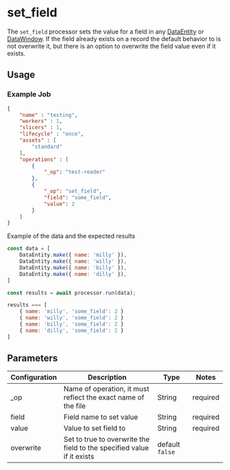 # set_field

The `set_field` processor sets the value for a field in any [DataEntity](https://terascope.github.io/teraslice/docs/packages/utils/api/classes/dataentity) or [DataWindow](../entity/data-window.md). If the field already exists on a record the default behavior to is not overwrite it, but there is an option to overwrite the field value even if it exists.

## Usage

### Example Job

```json
{
    "name" : "testing",
    "workers" : 1,
    "slicers" : 1,
    "lifecycle" : "once",
    "assets" : [
        "standard"
    ],
    "operations" : [
        {
            "_op": "test-reader"
        },
        {
            "_op": "set_field",
            "field": "some_field",
            "value": 2
        }
    ]
}

```
Example of the data and the expected results

```javascript
const data = [
    DataEntity.make({ name: 'milly' }),
    DataEntity.make({ name: 'willy' }),
    DataEntity.make({ name: 'billy' }),
    DataEntity.make({ name: 'dilly' }),
]

const results = await processor.run(data);

results === [
    { name: 'milly', 'some_field': 2 }
    { name: 'willy', 'some_field': 2 }
    { name: 'billy', 'some_field': 2 }
    { name: 'dilly', 'some_field': 2 }
]
```

## Parameters

| Configuration | Description                                                   | Type   | Notes                        |
| ------------- | ------------------------------------------------------------- | ------ | ---------------------------- |
| _op           | Name of operation, it must reflect the exact name of the file | String | required                     |
| field         | Field name to set value                  | String | required |
| value         | Value to set field to                    | String | required |
| overwrite | Set to true to overwrite the field to the specified value if it exists | default `false` |
